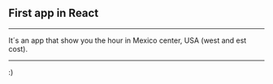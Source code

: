 ## First app in React

---

It´s an app that show you the hour in Mexico center, USA (west and est cost).

---

:)
